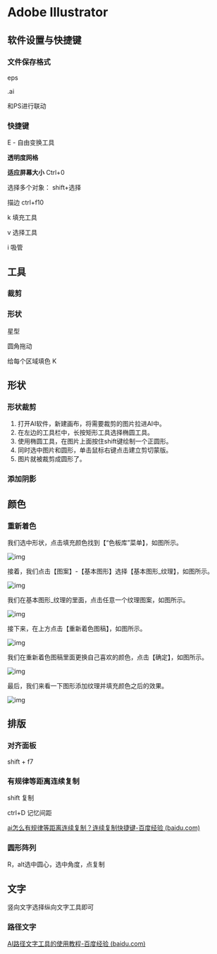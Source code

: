 # Adobe Illustrator

## 软件设置与快捷键

### 文件保存格式

eps

.ai

和PS进行联动



### 快捷键


E - 自由变换工具


**透明度网格**

**适应屏幕大小** Ctrl+0

选择多个对象： shift+选择

描边 ctrl+f10



k 填充工具

v 选择工具

i 吸管



## 工具


### 裁剪


### 形状

星型

圆角拖动



给每个区域填色 K





## 形状

### 形状裁剪

1. 打开AI软件，新建画布，将需要裁剪的图片拉进AI中。
2. 在左边的工具栏中，长按矩形工具选择椭圆工具。
3. 使用椭圆工具，在图片上面按住shift键绘制一个正圆形。
4. 同时选中图片和圆形，单击鼠标右键点击建立剪切蒙版。
5. 图片就被裁剪成圆形了。

### 添加阴影



## 颜色

### 重新着色

我们选中形状，点击填充颜色找到【“色板库”菜单】，如图所示。

![img](https://philfan-pic.oss-cn-beijing.aliyuncs.com/img/20201207150841.jpg)

接着，我们点击【图案】-【基本图形】选择【基本图形_纹理】，如图所示。

![img](https://philfan-pic.oss-cn-beijing.aliyuncs.com/img/20201207150842.jpg)

我们在基本图形_纹理的里面，点击任意一个纹理图案，如图所示。

![img](https://philfan-pic.oss-cn-beijing.aliyuncs.com/img/20201207150843.jpg)

接下来，在上方点击【重新着色图稿】，如图所示。

![img](https://philfan-pic.oss-cn-beijing.aliyuncs.com/img/20201207150844.jpg)

我们在重新着色图稿里面更换自己喜欢的颜色，点击【确定】，如图所示。

![img](https://philfan-pic.oss-cn-beijing.aliyuncs.com/img/20201207150845.jpg)

最后，我们来看一下图形添加纹理并填充颜色之后的效果。

![img](https://philfan-pic.oss-cn-beijing.aliyuncs.com/img/20201207150846.jpg)

## 排版

### 对齐面板

shift + f7

### 有规律等距离连续复制

shift 复制

ctrl+D 记忆间距

[ai怎么有规律等距离连续复制？连续复制快捷键-百度经验 (baidu.com)](https://jingyan.baidu.com/article/4d58d541790efb9dd4e9c0f4.html)





### 圆形阵列

R，alt选中圆心，选中角度，点复制



## 文字

竖向文字选择纵向文字工具即可



### 路径文字

[AI路径文字工具的使用教程-百度经验 (baidu.com)](https://jingyan.baidu.com/article/8cdccae9349fed315413cde6.html)

















